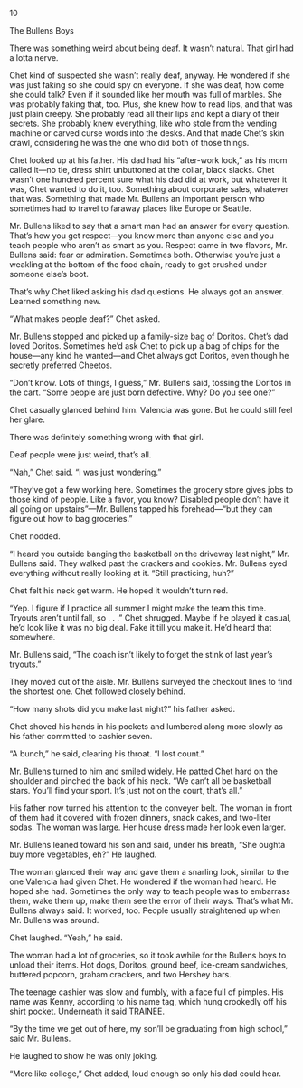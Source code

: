 10

The Bullens Boys



There was something weird about being deaf. It wasn’t natural. That girl had a lotta nerve.

Chet kind of suspected she wasn’t really deaf, anyway. He wondered if she was just faking so she could spy on everyone. If she was deaf, how come she could talk? Even if it sounded like her mouth was full of marbles. She was probably faking that, too. Plus, she knew how to read lips, and that was just plain creepy. She probably read all their lips and kept a diary of their secrets. She probably knew everything, like who stole from the vending machine or carved curse words into the desks. And that made Chet’s skin crawl, considering he was the one who did both of those things.

Chet looked up at his father. His dad had his “after-work look,” as his mom called it—no tie, dress shirt unbuttoned at the collar, black slacks. Chet wasn’t one hundred percent sure what his dad did at work, but whatever it was, Chet wanted to do it, too. Something about corporate sales, whatever that was. Something that made Mr. Bullens an important person who sometimes had to travel to faraway places like Europe or Seattle.

Mr. Bullens liked to say that a smart man had an answer for every question. That’s how you get respect—you know more than anyone else and you teach people who aren’t as smart as you. Respect came in two flavors, Mr. Bullens said: fear or admiration. Sometimes both. Otherwise you’re just a weakling at the bottom of the food chain, ready to get crushed under someone else’s boot.

That’s why Chet liked asking his dad questions. He always got an answer. Learned something new.

“What makes people deaf?” Chet asked.

Mr. Bullens stopped and picked up a family-size bag of Doritos. Chet’s dad loved Doritos. Sometimes he’d ask Chet to pick up a bag of chips for the house—any kind he wanted—and Chet always got Doritos, even though he secretly preferred Cheetos.

“Don’t know. Lots of things, I guess,” Mr. Bullens said, tossing the Doritos in the cart. “Some people are just born defective. Why? Do you see one?”

Chet casually glanced behind him. Valencia was gone. But he could still feel her glare. 

There was definitely something wrong with that girl.

Deaf people were just weird, that’s all.

“Nah,” Chet said. “I was just wondering.”

“They’ve got a few working here. Sometimes the grocery store gives jobs to those kind of people. Like a favor, you know? Disabled people don’t have it all going on upstairs”—Mr. Bullens tapped his forehead—“but they can figure out how to bag groceries.”

Chet nodded. 

“I heard you outside banging the basketball on the driveway last night,” Mr. Bullens said. They walked past the crackers and cookies. Mr. Bullens eyed everything without really looking at it. “Still practicing, huh?”

Chet felt his neck get warm. He hoped it wouldn’t turn red.

“Yep. I figure if I practice all summer I might make the team this time. Tryouts aren’t until fall, so . . .” Chet shrugged. Maybe if he played it casual, he’d look like it was no big deal. Fake it till you make it. He’d heard that somewhere.

Mr. Bullens said, “The coach isn’t likely to forget the stink of last year’s tryouts.”

They moved out of the aisle. Mr. Bullens surveyed the checkout lines to find the shortest one. Chet followed closely behind. 

“How many shots did you make last night?” his father asked.

Chet shoved his hands in his pockets and lumbered along more slowly as his father committed to cashier seven.

“A bunch,” he said, clearing his throat. “I lost count.”

Mr. Bullens turned to him and smiled widely. He patted Chet hard on the shoulder and pinched the back of his neck. “We can’t all be basketball stars. You’ll find your sport. It’s just not on the court, that’s all.”

His father now turned his attention to the conveyer belt. The woman in front of them had it covered with frozen dinners, snack cakes, and two-liter sodas. The woman was large. Her house dress made her look even larger.

Mr. Bullens leaned toward his son and said, under his breath, “She oughta buy more vegetables, eh?” He laughed.

The woman glanced their way and gave them a snarling look, similar to the one Valencia had given Chet. He wondered if the woman had heard. He hoped she had. Sometimes the only way to teach people was to embarrass them, wake them up, make them see the error of their ways. That’s what Mr. Bullens always said. It worked, too. People usually straightened up when Mr. Bullens was around.

Chet laughed. “Yeah,” he said.

The woman had a lot of groceries, so it took awhile for the Bullens boys to unload their items. Hot dogs, Doritos, ground beef, ice-cream sandwiches, buttered popcorn, graham crackers, and two Hershey bars.

The teenage cashier was slow and fumbly, with a face full of pimples. His name was Kenny, according to his name tag, which hung crookedly off his shirt pocket. Underneath it said TRAINEE.

“By the time we get out of here, my son’ll be graduating from high school,” said Mr. Bullens.

He laughed to show he was only joking.

“More like college,” Chet added, loud enough so only his dad could hear.
